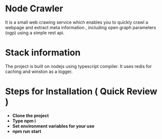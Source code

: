 # **Node Crawler**
It is a small web crawing service which enables you to quickly crawl a webpage and extract meta information , including open graph parameters (ogp) using a simple rest api.

# **Stack information**
The project is built on nodejs using typescript compiler. It uses redis for caching and winston as a logger.

# **Steps for Installation ( Quick Review )**

* **Clone the project**
* **Type npm i**
* **Set environment variables for your use**
* **npm run start**
